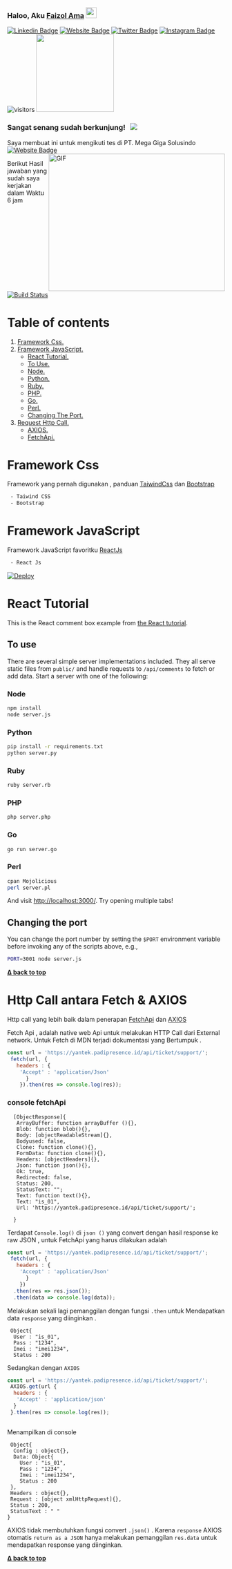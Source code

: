 ### Haloo, Aku <a href="https://gkassym.netlify.app" target="_blank">Faizol Ama</a> <img src="https://media.giphy.com/media/hvRJCLFzcasrR4ia7z/giphy.gif" width="25px">
[![Linkedin Badge](https://img.shields.io/badge/-LinkedIn-0e76a8?style=flat-square&logo=Linkedin&logoColor=white)](https://www.linkedin.com/in/faizol-ama-955a13195)
[![Website Badge](https://img.shields.io/badge/Website-3b5998?style=flat-square&logo=google-chrome&logoColor=white)](https://www.javazol.com)
[![Twitter Badge](https://img.shields.io/badge/-Twitter-00acee?style=flat-square&logo=Twitter&logoColor=white)](https://twitter.com/Izol56483927)
[![Instagram Badge](https://img.shields.io/badge/-Instagram-e4405f?style=flat-square&logo=Instagram&logoColor=white)](https://instagram.com/zzzzzooolll/)
![visitors](https://visitor-badge.glitch.me/badge?page_id=page.id)
<img height="180em" src="https://github-readme-stats.vercel.app/api?username=izolama&show_icons=true&hide_border=true&&count_private=true&include_all_commits=true" />



### Sangat senang sudah berkunjung! &nbsp; ![](https://visitor-badge.glitch.me/badge?page_id=izolama.izolama)

Saya membuat ini untuk mengikuti tes di PT. Mega Giga Solusindo [![Website Badge](https://img.shields.io/badge/Website-3b5998?style=flat-square&logo=google-chrome&logoColor=white)](https://https://megagigasolusindo.co.id/)
<img align="right" alt="GIF" src="https://github.com/Gapur/Gapur/blob/master/coding.gif?raw=true" width="408" height="318" />
  
Berikut Hasil jawaban yang sudah saya kerjakan dalam
Waktu 6 jam 

[![Build Status](https://travis-ci.org/ekalinin/github-markdown-toc.svg?branch=master)](https://travis-ci.org/ekalinin/github-markdown-toc)

<a name="top"></a>
Table of contents
=================

1. [ Framework Css. ](#desc)
2. [ Framework JavaScript. ](#usage)
   - [React Tutorial. ](#tuto)
   - [To Use. ](#use)
   - [Node. ](#node)
   - [Python. ](#py)
   - [Ruby. ](#ruby)
   - [PHP. ](#php)
   - [Go. ](#go)
   - [Perl. ](#perl)
   - [Changing The Port. ](#change)
3. [ Request Http Call. ](#call)
   - [AXIOS. ](#axios)
   - [FetchApi. ](#fetch)



<a name="desc"></a>
Framework Css
============

Framework yang pernah digunakan , panduan 
[TaiwindCss](https://tailwindcss.com/) dan 
[Bootstrap](https://getbootstrap.com/)

```bash
 - Taiwind CSS
 - Bootstrap
```

<a name="usage"></a>
Framework JavaScript
============

Framework JavaScript favoritku [ReactJs](https://reactjs.org/)

```bash
 - React Js
```
[![Deploy](https://www.herokucdn.com/deploy/button.png)](https://heroku.com/deploy)

<a name="tuto"></a>
# React Tutorial

This is the React comment box example from [the React tutorial](http://facebook.github.io/react/docs/tutorial.html).

<a name="use"></a>
## To use

There are several simple server implementations included. They all serve static files from `public/` and handle requests to `/api/comments` to fetch or add data. Start a server with one of the following:

<a name="node"></a>
### Node

```sh
npm install
node server.js
```

<a name="py"></a>
### Python

```sh
pip install -r requirements.txt
python server.py
```

<a name="ruby"></a>
### Ruby
```sh
ruby server.rb
```

<a name="php"></a>
### PHP
```sh
php server.php
```

<a name="go"></a>
### Go
```sh
go run server.go
```

<a name="perl"></a>
### Perl

```sh
cpan Mojolicious
perl server.pl
```

And visit <http://localhost:3000/>. Try opening multiple tabs!

<a name="change"></a>
## Changing the port

You can change the port number by setting the `$PORT` environment variable before invoking any of the scripts above, e.g.,

```sh
PORT=3001 node server.js
```


**[ ∆ back to top ](#top)**


<a name="call"></a>
Http Call antara Fetch & AXIOS
============
Http call yang lebih baik dalam penerapan
[FetchApi](https://developer.mozilla.org/en-US/docs/Web/API/Fetch_API) dan 
[AXIOS](https://axios-http.com/docs/intro) 

<a name="fetch"></a>
Fetch Api , adalah native web Api untuk melakukan HTTP Call dari
External network. Untuk Fetch di MDN terjadi dokumentasi yang
Bertumpuk .

```js
const url = 'https://yantek.padipresence.id/api/ticket/support/';
 fetch(url, {
   headers : {
    'Accept' : 'application/Json'
      }
    }).then(res => console.log(res));
```
### console fetchApi

```populate
  [ObjectResponse]{
   ArrayBuffer: function arrayBuffer (){},
   Blob: function blob(){},
   Body: [objectReadableStream]{},
   Bodyused: false,
   Clone: function clone(){},
   FormData: function clone(){},
   Headers: [objectHeaders]{},
   Json: function json(){},
   Ok: true,
   Redirected: false,
   Status: 200,
   StatusText: "";
   Text: function text(){},
   Text: "is_01",
   Url: 'https://yantek.padipresence.id/api/ticket/support/';

  }
```

Terdapat `Console.log()` di `json ()` yang convert dengan hasil
response ke raw JSON , untuk FetchApi yang harus dilakukan adalah

```js
const url = 'https://yantek.padipresence.id/api/ticket/support/';
 fetch(url, {
   headers : {
    'Accept' : 'application/Json'
      }
    })
  .then(res => res.json());
  .then(data => console.log(data));
```
Melakukan sekali lagi pemanggilan dengan fungsi `.then` untuk 
Mendapatkan data `response` yang diinginkan .

```populate
 Object{
  User : "is_01",
  Pass : "1234",
  Imei : "imei1234",
  Status : 200
```

<a name="axios"></a>
Sedangkan dengan `AXIOS`
```js
const url = 'https://yantek.padipresence.id/api/ticket/support/';
 AXIOS.get(url {
  headers : {
   'Accept' : 'application/json'
  }
 }.then(res => console.log(res));
   
```
Menampilkan di console 
```populate
 Object{
  Config : object{},
  Data: Object{
    User : "is_01",
    Pass : "1234",
    Imei : "imei1234",
    Status : 200
 },
 Headers : object{},
 Request : [object xmlHttpRequest]{},
 Status : 200,
 StatusText : " "
}
```
AXIOS tidak membutuhkan fungsi convert `.json()` . Karena  `response` 
AXIOS otomatis `return as a JSON` hanya melakukan pemanggilan 
`res.data` untuk mendapatkan response yang diinginkan.

**[ ∆ back to top ](#top)**

